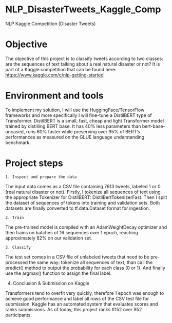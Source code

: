 # NLP_DisasterTweets_Kaggle_Comp
NLP Kaggle Competition (Disaster Tweets) 

# Objective

The objective of this project is to classify tweets according to two classes: are the sequences of text talking about a real natural disaster or not? It is part of a Kaggle competition that can be found here: https://www.kaggle.com/c/nlp-getting-started

# Environment and tools

To implement my solution, I will use the HuggingFace/TensorFlow frameworks and more specifically I will fine-tune a DistilBERT type of Transformer. DistilBERT is a small, fast, cheap and light Transformer model trained by distilling BERT base. It has 40% less parameters than bert-base-uncased, runs 60% faster while preserving over 95% of BERT’s performances as measured on the GLUE language understanding benchmark.


# Project steps

	1. Inspect and prepare the data

The input data comes as a CSV file containing 7613 tweets, labeled 1 or 0 (real natural disaster or not). Firstly, I tokenize all sequences of text using the appropriate Tokenizer for DistilBERT: DistilBertTokenizerFast. Then I split the dataset of sequences of tokens into training and validation sets. Both datasets are finally converted to tf.data.Dataset format for ingestion.

	2. Train
	
The pre-trained model is compiled with an AdamWeightDecay optimizer and then trains on batches of 16 sequences over 1 epoch, reaching approximately 82% on our validation set.

	3. Classify
	
The test set comes in a CSV file of unlabeled tweets that need to be pre-processed the same way: tokenize all sequences of text, than call the predict() method to output the probability for each class (0 or 1). And finally use the argmax() function to assign the final label.
  
  4. Conclusion & Submission on Kaggle

Transformers tend to overfit very quickly, therefore 1 epoch was enough to achieve good performance and label all rows of the CSV test file for submission. Kaggle has an automated system that evaluates scores and ranks submissions. As of today, this project ranks #152 over 952 participants.
